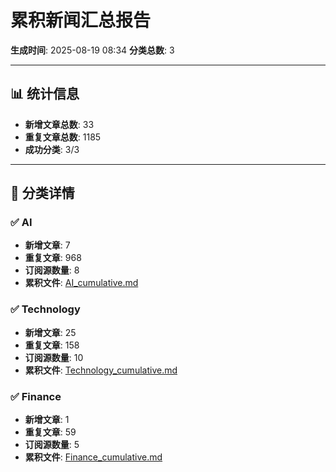 # 累积新闻汇总报告

**生成时间**: 2025-08-19 08:34
**分类总数**: 3

---

## 📊 统计信息

- **新增文章总数**: 33
- **重复文章总数**: 1185
- **成功分类**: 3/3

---

## 📂 分类详情

### ✅ AI
- **新增文章**: 7
- **重复文章**: 968
- **订阅源数量**: 8
- **累积文件**: [AI_cumulative.md](./AI_cumulative.md)

### ✅ Technology
- **新增文章**: 25
- **重复文章**: 158
- **订阅源数量**: 10
- **累积文件**: [Technology_cumulative.md](./Technology_cumulative.md)

### ✅ Finance
- **新增文章**: 1
- **重复文章**: 59
- **订阅源数量**: 5
- **累积文件**: [Finance_cumulative.md](./Finance_cumulative.md)
